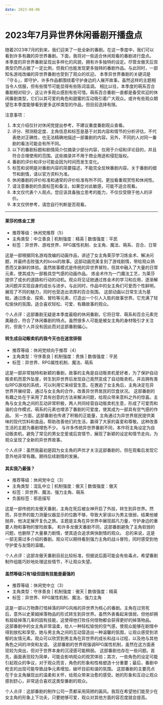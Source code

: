 ```yaml
---
date: 2023-08-06
---
```

# 2023年7月异世界休闲番剧开播盘点

随着2023年7月的到来，我们迎来了一批全新的番剧。在这一季度中，我们可以看到许多有趣的异世界番剧。下面，我将对一些适合休闲观看的番剧进行盘点。
本季度的异世界番剧呈现出多样化的风貌，拥有许多独特的设定。尽管龙傲天后宫类型仍然占据了一定比例，但我们也能发现更多独特的番剧作品。与此同时，一部知名游戏改编的异世界番剧也受到了观众的欢迎。
本季异世界番剧的关键词是「守る」，即守护，许多作品都围绕着守护身边的人展开故事。虽然这样的主题相当令人信服，但有些情节可能显得有些陈词滥调。
相比以往，本季度的萌系百合番剧相对较少，这让许多观众感到有些可惜。萌系百合番剧一直都是备受欢迎的休闲番剧类型，它们以其可爱的角色和甜蜜的互动吸引着广大观众。或许有些观众期望在本季度能够看到更多这样类型的作品，但目前选择有限。

注意事项：

1. 本文介绍仅针对休闲党提出参考，不建议重度番剧观众查看。
2. 评分、预测稳定度、主角信息和标签是基于对其内容和情节的分析评估，不代表绝对正确性，也无法精确地描述一部番剧的内容。另外，不同的人对同一番剧的看法可能会有所不同。
3. 以下的番剧标题和剧情简介仅摘录少部分内容，仅用于介绍和评论目的，并且符合合理使用的范围。这些摘录并不用于商业用途和侵犯版权。
4. 番剧的评价和评分可能会因为时间而发生变化。
5. 标签和说明是对番剧内容的简要描述，不能完全反映番剧内容。关于番剧的细节和剧情，请以官方资料为准。
6. 休闲番剧的评价标准和通常的评价标准有所不同，更加看重观赏性和休闲性。
7. 请注意番剧的负面标签和备注，如果您对此敏感，可能不适合观看。
8. 本文仅代表个人观点。您应该具备独立思考的能力，不仅仅受限于他人的评价。
9. 本文仅供参考，请您自行判断是否观看。

---

#### 莱莎的炼金工房

* 推荐等级：休闲党推荐（5）
* 主角类型：中立善良 | 机制强度：精英 | 数值强度：平民
* 标签：异世界、游戏世界、RPG属性机制、女主角、魔法、萌系、百合、日常

这是一部根据同名游戏改编的动画作品，讲述了女主角莱莎学习炼金术、解决问题，并最终击败强大的boss的故事。这部动画完美复刻了游戏剧情，带给观众熟悉而又新鲜的体验。虽然故事模式是传统的异世界冒险，但其中融入了大量的日常元素，使其成为一部极具空气感的动画作品。
炼金术作为一门魔法工艺，为莱莎提供了成长的道路和行动的动机。观众将见证她通过炼金术的学习和应用，逐渐解决问题并实现自身的成长与进步。与此同时，作品中的女主角们可爱而个性鲜明，展现了不同的魅力，同时也营造出浓厚的百合氛围。
这部动画以日常生活为基础，通过炼金、探索、冒险等元素，打造出一个引人入胜的故事世界。它充满了轻松愉快的氛围，适合喜欢轻松、可爱、有趣故事的观众。

个人点评：这部番剧无疑是本季度最稳的休闲番剧，它将日常、萌系和百合元素完美融合，符合了休闲番剧的特点。虽然很多人可能是被女主角的身材吸引才关注的，但我个人并没有因此而对这部番剧偏心。

#### 转生成自动贩卖机的我今天也在迷宫徘徊

* 推荐等级：休闲党倾向于推荐（4）
* 主角类型：守序善良 | 机制强度：贵族 | 数值强度：平民
* 标签：异世界、RPG属性机制、魔法、萌系

这是一部非常独特和新颖的番剧，故事的主角是自动贩卖机爱好者，为了保护自动贩卖机而意外坠崖，转生到异世界后发现自己竟然变成了自动贩卖机，并且拥有类似RPG游戏的系统，可以利用它来经营生意。在邂逅了女主角后，主角决定在异世界开展经营，通过与女主角的合作，改善异世界居民的饮食状况。
这部番剧的有趣之处在于采用了具有创意的方法来解决问题，给观众带来意料之外的惊喜。主角与女主角之间的互动非常积极，两人共同经营自动贩卖机生意，形成了可爱而和谐的合作模式，萌系的元素也增添了番剧的可爱度，使其成为一部具有空气感的作品。
另一方面，这部番剧也传递了积极的正能量，主角通过为异世界居民提供美味的现代饮料和食品，帮助改善他们的生活，赢得了大家的喜爱和尊敬。这种改善生活的主题为番剧增色不少。
与许多传统异世界番剧不同，本作将主角设定为自动贩卖机，避免了常见的男女恋爱或后宫情节，展现了新颖的设定和情节走向，为观众呈现了全新的异世界故事。

个人点评：虽然我最初是因为女主角的声优才关注这部番剧的，但在观看后发现它意外地非常有趣。期待后续剧情的发展。

#### 其实我乃最强？

* 推荐等级：休闲党中立（3）
* 主角类型：混乱中立 | 机制强度：傲天 | 数值强度：傲天
* 标签：异世界、魔法、强力主角、萌系
* 负面标签：邪恶描写

这是一部传统的龙傲天番剧，主角在死后被女神开启了外挂，转生到异世界。然而，异世界的能力测量仪器显示的位数不够，导致大家误以为男主很弱，结果他被抛弃，他决定展开复仇之旅。主题是主角在异世界中展现超凡力量，守护身边的重要人物和事物的冒险故事。
和许多龙傲天番剧不同，这部番剧避免了主角软弱的问题，也删除了大量暴力剧情，使其适合追求爽快剧情的观众。
总的来说，这是一部无需过多介绍的番剧。观众可以期待看到强力主角的战斗冒险，同时感受到他守护爱与友情的温暖。

个人点评：这部龙傲天番剧目前比较标准，但据说后面可能会有些毒点，希望番剧制作组能巧妙地处理这些情节，不让观众失望。

#### 虽然等级只有1级但固有技能是最强的

* 推荐等级：休闲党中立（3）
* 主角类型：守序善良 | 机制强度：傲天 | 数值强度：精英
* 标签：异世界、RPG属性机制、魔法、强力主角

这是一部以万物靠打怪掉落的RPG风格的异世界为核心的番剧。主角在过劳死后，意外以史莱姆掉落物品的形式转生到异世界。虽然外表看起来很弱，但他却拥有超级掉落几率的固有技能，这使得他打败任何怪物都会获得更好的掉落物品。
这部番剧中的女主角非常温柔，给人一种轻松愉悦的空气感，使观众能够在剧情中得到放松和享受。她与男主角之间的互动营造出一种温馨的氛围，让观众感受到浓郁的友情元素。观众可以欣赏到男主角在异世界的成长和战斗过程，以及他与其他角色之间的冲突和友谊。
这部番剧的世界观强调RPG属性机制，虽然在这方面表现较为突出，但对于世界本身的沉浸感可能稍弱。
这部番剧也存在一些问题。首先，画面表现较为简单，可能会影响观众的观赏体验；其次，一些角色的设定可能引起观众的争议，对于观众而言，角色的形象和性格塑造十分重要；最后，番剧中枪支的出现可能导致战争元素增加，破坏目前和谐的氛围。
这部番剧的主要亮点在于女主角展现出的温柔和关怀，给观众带来治愈的感受。她的形象和互动让观众感到舒心，非常适合喜欢这类型番剧的观众。

个人点评：这部番剧的制作公司一贯都采用简陋的画风。我现在希望他们能至少在女主角的形象上下功夫，只要她够可爱，观众对其他方面的容忍度就会提高。